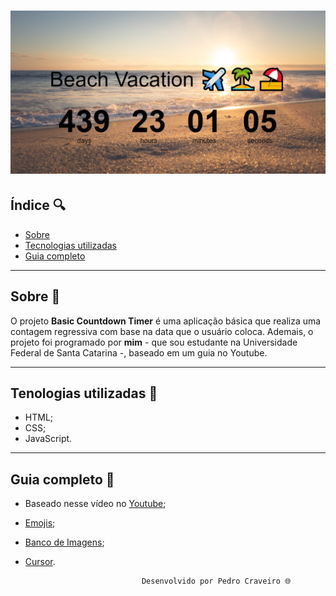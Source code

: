 <h1>
    <img src="projeto.png">
</h1>

## Índice 🔍
- [Sobre](#-sobre)
- [Tecnologias utilizadas](#-tecnologias-utilizadas)
- [Guia completo](#-guia-completo)

---
## Sobre 📑

O projeto **Basic Countdown Timer** é uma aplicação básica que realiza uma contagem regressiva com base na data que o usuário coloca. Ademais, o projeto foi programado por **mim** - que sou estudante na Universidade Federal de Santa Catarina -, baseado em um guia no Youtube.

---


## Tenologias utilizadas 📑

- HTML;
- CSS;
- JavaScript.

---

## Guia completo 📑

- Baseado nesse vídeo no [Youtube](https://www.youtube.com/watch?v=dtKciwk_si4&t=1s); 
- [Emojis](https://emojipedia.org/);
- [Banco de Imagens](https://www.pexels.com/pt-br/);
- [Cursor](https://www.cursors-4u.com/cursor/2008/12/22/world-of-warcraft-wow-hand-armor.html).

                                Desenvolvido por Pedro Craveiro 🌐
